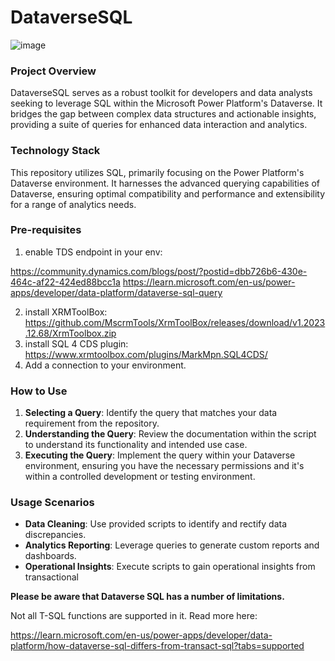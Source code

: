 # DataverseSQL

![image](https://github.com/DynamicSadFun/DataverseSQL/assets/86048404/b9ba5e24-04cb-4a9b-a4fc-02e2353f058c)

### Project Overview
DataverseSQL serves as a robust toolkit for developers and data analysts seeking to leverage SQL within the Microsoft Power Platform's Dataverse. It bridges the gap between complex data structures and actionable insights, providing a suite of queries for enhanced data interaction and analytics.

### Technology Stack
This repository utilizes SQL, primarily focusing on the Power Platform's Dataverse environment. It harnesses the advanced querying capabilities of Dataverse, ensuring optimal compatibility and performance and extensibility for a range of analytics needs.

### Pre-requisites
1) enable TDS endpoint in your env:
   
https://community.dynamics.com/blogs/post/?postid=dbb726b6-430e-464c-af22-424ed88bcc1a
https://learn.microsoft.com/en-us/power-apps/developer/data-platform/dataverse-sql-query 

2) install XRMToolBox:
https://github.com/MscrmTools/XrmToolBox/releases/download/v1.2023.12.68/XrmToolbox.zip
3) install SQL 4 CDS plugin:
https://www.xrmtoolbox.com/plugins/MarkMpn.SQL4CDS/
4) Add a connection to your environment.

### How to Use
1. **Selecting a Query**: Identify the query that matches your data requirement from the repository.
2. **Understanding the Query**: Review the documentation within the script to understand its functionality and intended use case.
3. **Executing the Query**: Implement the query within your Dataverse environment, ensuring you have the necessary permissions and it's within a controlled development or testing environment.

### Usage Scenarios
- **Data Cleaning**: Use provided scripts to identify and rectify data discrepancies.
- **Analytics Reporting**: Leverage queries to generate custom reports and dashboards.
- **Operational Insights**: Execute scripts to gain operational insights from transactional

**Please be aware that Dataverse SQL has a number of limitations.**

Not all T-SQL functions are supported in it. Read more here:

https://learn.microsoft.com/en-us/power-apps/developer/data-platform/how-dataverse-sql-differs-from-transact-sql?tabs=supported
